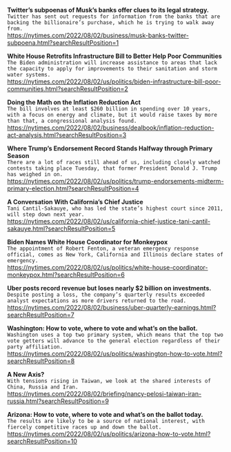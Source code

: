 **Twitter’s subpoenas of Musk’s banks offer clues to its legal strategy.**\
`Twitter has sent out requests for information from the banks that are backing the billionaire’s purchase, which he is trying to walk away from.`\
https://nytimes.com/2022/08/02/business/musk-banks-twitter-subpoena.html?searchResultPosition=1

**White House Retrofits Infrastructure Bill to Better Help Poor Communities**\
`The Biden administration will increase assistance to areas that lack the capacity to apply for improvements to their sanitation and storm water systems.`\
https://nytimes.com/2022/08/02/us/politics/biden-infrastructure-bill-poor-communities.html?searchResultPosition=2

**Doing the Math on the Inflation Reduction Act**\
`The bill involves at least $260 billion in spending over 10 years, with a focus on energy and climate, but it would raise taxes by more than that, a congressional analysis found.`\
https://nytimes.com/2022/08/02/business/dealbook/inflation-reduction-act-analysis.html?searchResultPosition=3

**Where Trump’s Endorsement Record Stands Halfway through Primary Season**\
`There are a lot of races still ahead of us, including closely watched contests taking place Tuesday, that former President Donald J. Trump has weighed in on.`\
https://nytimes.com/2022/08/02/us/politics/trump-endorsements-midterm-primary-election.html?searchResultPosition=4

**A Conversation With California’s Chief Justice**\
`Tani Cantil-Sakauye, who has led the state’s highest court since 2011, will step down next year.`\
https://nytimes.com/2022/08/02/us/california-chief-justice-tani-cantil-sakauye.html?searchResultPosition=5

**Biden Names White House Coordinator for Monkeypox**\
`The appointment of Robert Fenton, a veteran emergency response official, comes as New York, California and Illinois declare states of emergency.`\
https://nytimes.com/2022/08/02/us/politics/white-house-coordinator-monkeypox.html?searchResultPosition=6

**Uber posts record revenue but loses nearly $2 billion on investments.**\
`Despite posting a loss, the company’s quarterly results exceeded analyst expectations as more drivers returned to the road.`\
https://nytimes.com/2022/08/02/business/uber-quarterly-earnings.html?searchResultPosition=7

**Washington: How to vote, where to vote and what’s on the ballot.**\
`Washington uses a top two primary system, which means that the top two vote getters will advance to the general election regardless of their party affiliation.`\
https://nytimes.com/2022/08/02/us/politics/washington-how-to-vote.html?searchResultPosition=8

**A New Axis?**\
`With tensions rising in Taiwan, we look at the shared interests of China, Russia and Iran.`\
https://nytimes.com/2022/08/02/briefing/nancy-pelosi-taiwan-iran-russia.html?searchResultPosition=9

**Arizona: How to vote, where to vote and what’s on the ballot today.**\
`The results are likely to be a source of national interest, with fiercely competitive races up and down the ballot.`\
https://nytimes.com/2022/08/02/us/politics/arizona-how-to-vote.html?searchResultPosition=10

